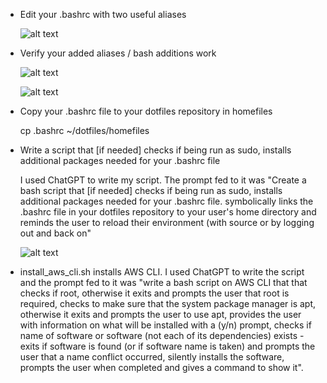 - Edit your .bashrc with two useful aliases

	![alt text](https://github.com/user-attachments/assets/aee94dd0-42ab-41c9-a0b4-8d1d0ac6f938)


- Verify your added aliases / bash additions work

	![alt text](https://github.com/user-attachments/assets/0834f1ac-0d8c-405a-8d50-9a58907a063f)

	![alt text](https://github.com/user-attachments/assets/4550d2f3-585e-4eb8-9bcd-04ae30fb29ad) 


- Copy your .bashrc file to your dotfiles repository in homefiles

	cp .bashrc ~/dotfiles/homefiles


- Write a script that [if needed] checks if being run as sudo, installs additional packages needed for your .bashrc file

	I used ChatGPT to write my script. The prompt fed to it was "Create a bash script that [if needed] checks if being run as sudo, installs additional packages needed for your .bashrc file. symbolically links the .bashrc file in your dotfiles repository to your user's home directory and reminds the user to reload their environment (with source or by logging out and back on"

	![alt text](https://github.com/user-attachments/assets/a707fd3d-8f83-4f7b-88e3-50aed964569e)










- install_aws_cli.sh installs AWS CLI. I used ChatGPT to write the script and the prompt fed to it was "write a bash script on AWS CLI that that checks if root, otherwise it exits and prompts the user that root is required, checks to make sure that the system package manager is apt, otherwise it exits and prompts the user to use apt, provides the user with information on what will be installed with a (y/n) prompt, checks if name of software or software (not each of its dependencies) exists - exits if software is found (or if software name is taken) and prompts the user that a name conflict occurred, silently installs the software, prompts the user when completed and gives a command to show it".
